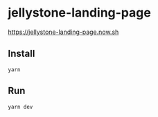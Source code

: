# jellystone-landing-page

https://jellystone-landing-page.now.sh

## Install

```
yarn
```

## Run

```
yarn dev
```
